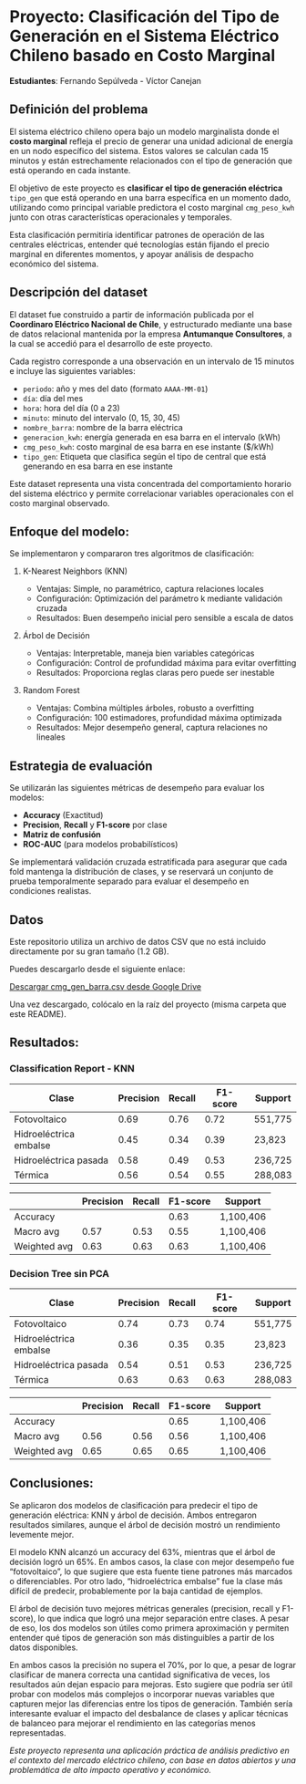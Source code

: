 # Proyecto: Clasificación del Tipo de Generación en el Sistema Eléctrico Chileno basado en Costo Marginal

**Estudiantes**: Fernando Sepúlveda - Víctor Canejan

## Definición del problema

El sistema eléctrico chileno opera bajo un modelo marginalista donde el **costo marginal** refleja el precio de generar una unidad adicional de energía en un nodo específico del sistema. Estos valores se calculan cada 15 minutos y están estrechamente relacionados con el tipo de generación que está operando en cada instante.

El objetivo de este proyecto es **clasificar el tipo de generación eléctrica** `tipo_gen` que está operando en una barra específica en un momento dado, utilizando como principal variable predictora el costo marginal `cmg_peso_kwh` junto con otras características operacionales y temporales.

Esta clasificación permitiría identificar patrones de operación de las centrales eléctricas, entender qué tecnologías están fijando el precio marginal en diferentes momentos, y apoyar análisis de despacho económico del sistema.

## Descripción del dataset

El dataset fue construido a partir de información publicada por el **Coordinaro Eléctrico Nacional de Chile**, y estructurado mediante una base de datos relacional mantenida por la empresa **Antumanque Consultores**, a la cual se accedió para el desarrollo de este proyecto.

Cada registro corresponde a una observación en un intervalo de 15 minutos e incluye las siguientes variables:

- `periodo`: año y mes del dato (formato `AAAA-MM-01`)
- `día`: día del mes
- `hora`: hora del día (0 a 23)
- `minuto`: minuto del intervalo (0, 15, 30, 45)
- `nombre_barra`: nombre de la barra eléctrica
- `generacion_kwh`: energía generada en esa barra en el intervalo (kWh)
- `cmg_peso_kwh`: costo marginal de esa barra en ese instante ($/kWh)
- `tipo_gen`: Etiqueta que clasifica según el tipo de central que está generando en esa barra en ese instante

Este dataset representa una vista concentrada del comportamiento horario del sistema eléctrico y permite correlacionar variables operacionales con el costo marginal observado.

## Enfoque del modelo:

Se implementaron y compararon tres algoritmos de clasificación:

1. K-Nearest Neighbors (KNN)
    - Ventajas: Simple, no paramétrico, captura relaciones locales
    - Configuración: Optimización del parámetro k mediante validación cruzada
    - Resultados: Buen desempeño inicial pero sensible a escala de datos

2. Árbol de Decisión
    - Ventajas: Interpretable, maneja bien variables categóricas
    - Configuración: Control de profundidad máxima para evitar overfitting
    - Resultados: Proporciona reglas claras pero puede ser inestable

3. Random Forest
    - Ventajas: Combina múltiples árboles, robusto a overfitting
    - Configuración: 100 estimadores, profundidad máxima optimizada
    - Resultados: Mejor desempeño general, captura relaciones no lineales

## Estrategia de evaluación

Se utilizarán las siguientes métricas de desempeño para evaluar los modelos:

- **Accuracy** (Exactitud)
- **Precision**, **Recall** y **F1-score** por clase
- **Matriz de confusión**
- **ROC-AUC** (para modelos probabilísticos)

Se implementará validación cruzada estratificada para asegurar que cada fold mantenga la distribución de clases, y se reservará un conjunto de prueba temporalmente separado para evaluar el desempeño en condiciones realistas.

## Datos

Este repositorio utiliza un archivo de datos CSV que no está incluido directamente por su gran tamaño (1.2 GB).

Puedes descargarlo desde el siguiente enlace:

[Descargar cmg_gen_barra.csv desde Google Drive](https://drive.google.com/file/d/12zpRUrAQpB0F_ImRnaWG7Qui3_kEM61p/view?usp=drive_link)

Una vez descargado, colócalo en la raíz del proyecto (misma carpeta que este README).

## Resultados:
### Classification Report - KNN

| Clase                  | Precision | Recall | F1-score | Support  |
|------------------------|-----------|--------|----------|----------|
| Fotovoltaico           | 0.69      | 0.76   | 0.72     | 551,775  |
| Hidroeléctrica embalse | 0.45      | 0.34   | 0.39     | 23,823   |
| Hidroeléctrica pasada  | 0.58      | 0.49   | 0.53     | 236,725  |
| Térmica                | 0.56      | 0.54   | 0.55     | 288,083  |

|                        | Precision | Recall | F1-score | Support   |
|------------------------|-----------|--------|----------|-----------|
| Accuracy               |           |        | 0.63     | 1,100,406 |
| Macro avg              | 0.57      | 0.53   | 0.55     | 1,100,406 |
| Weighted avg           | 0.63      | 0.63   | 0.63     | 1,100,406 |

### Decision Tree sin PCA
| Clase                  | Precision | Recall | F1-score | Support |
| ---------------------- | --------- | ------ | -------- | ------- |
| Fotovoltaico           | 0.74      | 0.73   | 0.74     | 551,775 |
| Hidroeléctrica embalse | 0.36      | 0.35   | 0.35     | 23,823  |
| Hidroeléctrica pasada  | 0.54      | 0.51   | 0.53     | 236,725 |
| Térmica                | 0.63      | 0.63   | 0.63     | 288,083 |

|              | Precision | Recall | F1-score | Support   |
| ------------ | --------- | ------ | -------- | --------- |
| Accuracy     |           |        | 0.65     | 1,100,406 |
| Macro avg    | 0.56      | 0.56   | 0.56     | 1,100,406 |
| Weighted avg | 0.65      | 0.65   | 0.65     | 1,100,406 |


## Conclusiones:
Se aplicaron dos modelos de clasificación para predecir el tipo de generación eléctrica: KNN y árbol de decisión. Ambos entregaron resultados similares, aunque el árbol de decisión mostró un rendimiento levemente mejor.

El modelo KNN alcanzó un accuracy del 63%, mientras que el árbol de decisión logró un 65%. En ambos casos, la clase con mejor desempeño fue “fotovoltaico”, lo que sugiere que esta fuente tiene patrones más marcados o diferenciables. Por otro lado, “hidroeléctrica embalse” fue la clase más difícil de predecir, probablemente por la baja cantidad de ejemplos.

El árbol de decisión tuvo mejores métricas generales (precision, recall y F1-score), lo que indica que logró una mejor separación entre clases. A pesar de eso, los dos modelos son útiles como primera aproximación y permiten entender qué tipos de generación son más distinguibles a partir de los datos disponibles.

En ambos casos la precisión no supera el 70%, por lo que, a pesar de lograr clasificar de manera correcta una cantidad significativa de veces, los resultados aún dejan espacio para mejoras. Esto sugiere que podría ser útil probar con modelos más complejos o incorporar nuevas variables que capturen mejor las diferencias entre los tipos de generación. También sería interesante evaluar el impacto del desbalance de clases y aplicar técnicas de balanceo para mejorar el rendimiento en las categorías menos representadas.

*Este proyecto representa una aplicación práctica de análisis predictivo en el contexto del mercado eléctrico chileno, con base en datos abiertos y una problemática de alto impacto operativo y económico.*
